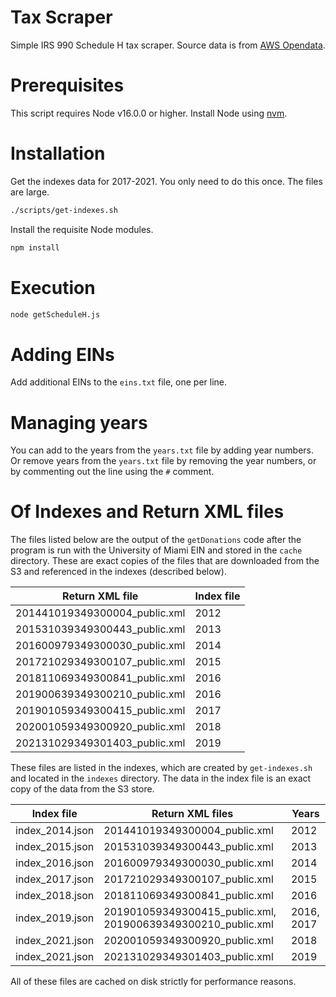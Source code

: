 Tax Scraper
===========

Simple IRS 990 Schedule H tax scraper. Source data is from [AWS Opendata](https://registry.opendata.aws/irs990/).

# Prerequisites

This script requires Node v16.0.0 or higher. Install Node using [nvm](https://github.com/nvm-sh/nvm).

# Installation

Get the indexes data for 2017-2021. You only need to do this once. The files
are large.

```sh
./scripts/get-indexes.sh
```

Install the requisite Node modules.

```sh
npm install
```

# Execution

```sh
node getScheduleH.js
```

# Adding EINs 

Add additional EINs to the `eins.txt` file, one per line.

# Managing years

You can add to the years from the `years.txt` file by adding year numbers. Or remove years from the `years.txt` file by removing the year numbers, or by commenting out the line using the `#` comment.

# Of Indexes and Return XML files

The files listed below are the output of the `getDonations` code after the program is run with the University of Miami EIN and stored in the `cache` directory. These are exact copies of the files that are downloaded from the S3 and referenced in the indexes (described below). 

| Return XML file | Index file |
| --------------- | ---------- |
| 201441019349300004_public.xml | 2012 |
| 201531039349300443_public.xml | 2013 |
| 201600979349300030_public.xml | 2014 |
| 201721029349300107_public.xml | 2015 |
| 201811069349300841_public.xml | 2016 |
| 201900639349300210_public.xml | 2016 |
| 201901059349300415_public.xml | 2017 |
| 202001059349300920_public.xml | 2018 |
| 202131029349301403_public.xml | 2019 |

These files are listed in the indexes, which are created by `get-indexes.sh` and located in the `indexes` directory. The data in the index file is an exact copy of the data from the S3 store.

| Index file | Return XML files | Years |
| ---------- | ---------------- | ----- |
| index_2014.json | 201441019349300004_public.xml | 2012 |
| index_2015.json | 201531039349300443_public.xml | 2013 |
| index_2016.json | 201600979349300030_public.xml | 2014 |
| index_2017.json | 201721029349300107_public.xml | 2015 |
| index_2018.json | 201811069349300841_public.xml | 2016 |
| index_2019.json | 201901059349300415_public.xml, 201900639349300210_public.xml | 2016, 2017 |
| index_2021.json | 202001059349300920_public.xml | 2018 |
| index_2021.json | 202131029349301403_public.xml | 2019 |

All of these files are cached on disk strictly for performance reasons.
